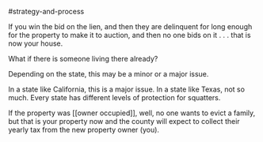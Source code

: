 #strategy-and-process


If you win the bid on the lien, and then they are delinquent for long enough for the property to make it to auction, and then no one bids on it . . . that is now your house. 

What if there is someone living there already? 

Depending on the state, this may be a minor or a major issue. 

In a state like California, this is a major issue. In a state like Texas, not so much. Every state has different levels of protection for squatters. 

If the property was [[owner occupied]], well, no one wants to evict a family, but that is your property now and the county will expect to collect their yearly tax from the new property owner (you). 


